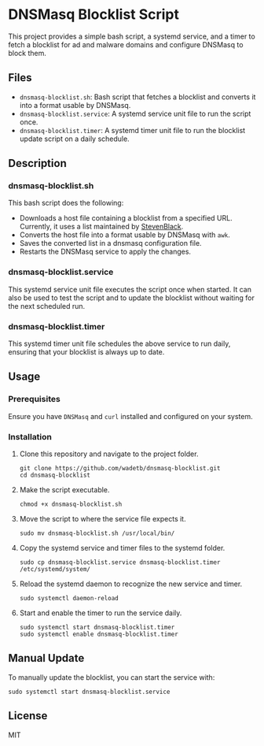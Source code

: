 # DNSMasq Blocklist Script

This project provides a simple bash script, a systemd service, and a timer to fetch a blocklist for ad and malware domains and configure DNSMasq to block them.

## Files

- `dnsmasq-blocklist.sh`: Bash script that fetches a blocklist and converts it into a format usable by DNSMasq.
- `dnsmasq-blocklist.service`: A systemd service unit file to run the script once.
- `dnsmasq-blocklist.timer`: A systemd timer unit file to run the blocklist update script on a daily schedule.

## Description

### dnsmasq-blocklist.sh

This bash script does the following:

- Downloads a host file containing a blocklist from a specified URL. Currently, it uses a list maintained by [StevenBlack](https://github.com/StevenBlack/hosts).
- Converts the host file into a format usable by DNSMasq with `awk`.
- Saves the converted list in a dnsmasq configuration file.
- Restarts the DNSMasq service to apply the changes.

### dnsmasq-blocklist.service

This systemd service unit file executes the script once when started. It can also be used to test the script and to update the blocklist without waiting for the next scheduled run.

### dnsmasq-blocklist.timer

This systemd timer unit file schedules the above service to run daily, ensuring that your blocklist is always up to date.

## Usage

### Prerequisites

Ensure you have `DNSMasq` and `curl` installed and configured on your system.

### Installation

1. Clone this repository and navigate to the project folder.

   ```shell
   git clone https://github.com/wadetb/dnsmasq-blocklist.git
   cd dnsmasq-blocklist
   ```

2. Make the script executable.

   ```shell
   chmod +x dnsmasq-blocklist.sh
   ```

3. Move the script to where the service file expects it.

   ```shell
   sudo mv dnsmasq-blocklist.sh /usr/local/bin/
   ```

4. Copy the systemd service and timer files to the systemd folder.

   ```shell
   sudo cp dnsmasq-blocklist.service dnsmasq-blocklist.timer /etc/systemd/system/
   ```

5. Reload the systemd daemon to recognize the new service and timer.

   ```shell
   sudo systemctl daemon-reload
   ```

6. Start and enable the timer to run the service daily.

   ```shell
   sudo systemctl start dnsmasq-blocklist.timer
   sudo systemctl enable dnsmasq-blocklist.timer
   ```

## Manual Update

To manually update the blocklist, you can start the service with:

   ```shell
   sudo systemctl start dnsmasq-blocklist.service
   ```

## License

MIT

